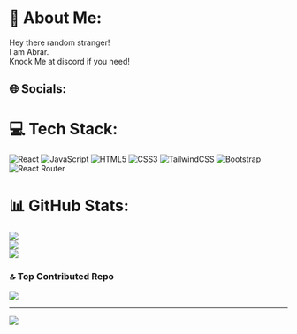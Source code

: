 # 💫 About Me:
Hey there random stranger! <br>I am Abrar.<br>Knock Me at discord if you need!


## 🌐 Socials:

# 💻 Tech Stack:
![React](https://img.shields.io/badge/react-%2320232a.svg?style=for-the-badge&logo=react&logoColor=%2361DAFB) ![JavaScript](https://img.shields.io/badge/javascript-%23323330.svg?style=for-the-badge&logo=javascript&logoColor=%23F7DF1E) ![HTML5](https://img.shields.io/badge/html5-%23E34F26.svg?style=for-the-badge&logo=html5&logoColor=white) ![CSS3](https://img.shields.io/badge/css3-%231572B6.svg?style=for-the-badge&logo=css3&logoColor=white) ![TailwindCSS](https://img.shields.io/badge/tailwindcss-%2338B2AC.svg?style=for-the-badge&logo=tailwind-css&logoColor=white) ![Bootstrap](https://img.shields.io/badge/bootstrap-%238511FA.svg?style=for-the-badge&logo=bootstrap&logoColor=white) ![React Router](https://img.shields.io/badge/React_Router-CA4245?style=for-the-badge&logo=react-router&logoColor=white)
# 📊 GitHub Stats:
![](https://github-readme-stats.vercel.app/api?username=Muhammad-Abrar2010&theme=radical&hide_border=false&include_all_commits=false&count_private=false)<br/>
![](https://github-readme-streak-stats.herokuapp.com/?user=Muhammad-Abrar2010&theme=radical&hide_border=false)<br/>
![](https://github-readme-stats.vercel.app/api/top-langs/?username=Muhammad-Abrar2010&theme=radical&hide_border=false&include_all_commits=false&count_private=false&layout=compact)

### 🔝 Top Contributed Repo
![](https://github-contributor-stats.vercel.app/api?username=Muhammad-Abrar2010&limit=5&theme=dark&combine_all_yearly_contributions=true)

---
[![](https://visitcount.itsvg.in/api?id=Muhammad-Abrar2010&icon=3&color=0)](https://visitcount.itsvg.in)

